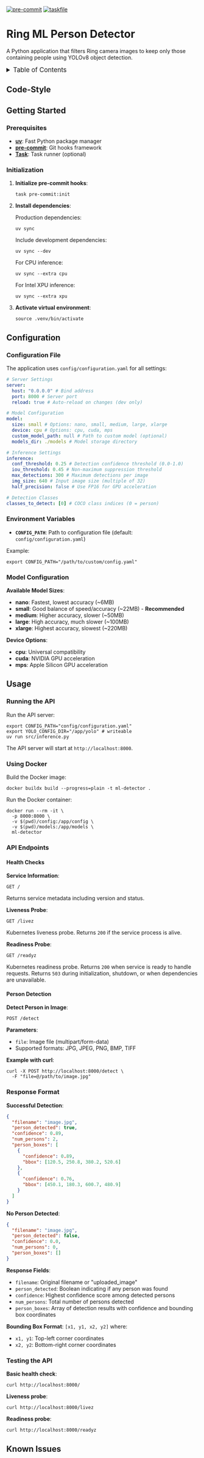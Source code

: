 <!-- markdownlint-disable MD041 -->
<!-- markdownlint-disable MD033 -->
<!-- markdownlint-disable MD028 -->

<!-- PROJECT SHIELDS -->
<!--
*** I'm using markdown "reference style" links for readability.
*** Reference links are enclosed in brackets [ ] instead of parentheses ( ).
*** See the bottom of this document for the declaration of the reference variables
*** for contributors-url, forks-url, etc. This is an optional, concise syntax you may use.
*** https://www.markdownguide.org/basic-syntax/#reference-style-links
-->

[![pre-commit][pre-commit-shield]][pre-commit-url]
[![taskfile][taskfile-shield]][taskfile-url]

# Ring ML Person Detector

A Python application that filters Ring camera images to keep only those containing people using YOLOv8 object detection.

<details>
  <summary style="font-size:1.2em;">Table of Contents</summary>
<!-- START doctoc generated TOC please keep comment here to allow auto update -->
<!-- DON'T EDIT THIS SECTION, INSTEAD RE-RUN doctoc TO UPDATE -->

- [Code-Style](#code-style)
- [Getting Started](#getting-started)
  - [Prerequisites](#prerequisites)
  - [Initialization](#initialization)
- [Configuration](#configuration)
  - [Configuration File](#configuration-file)
  - [Environment Variables](#environment-variables)
  - [Model Configuration](#model-configuration)
- [Usage](#usage)
  - [Running the API](#running-the-api)
  - [Using Docker](#using-docker)
  - [API Endpoints](#api-endpoints)
  - [Response Format](#response-format)
  - [Testing the API](#testing-the-api)
- [Known Issues](#known-issues)

<!-- END doctoc generated TOC please keep comment here to allow auto update -->
</details>

## Code-Style

<!-- TBD -->

## Getting Started

### Prerequisites

- **[uv][uv-url]**: Fast Python package manager
- **[pre-commit][pre-commit-url]**: Git hooks framework
- **[Task][taskfile-url]**: Task runner (optional)

### Initialization

1. **Initialize pre-commit hooks**:

   ```shell
   task pre-commit:init
   ```

2. **Install dependencies**:

   Production dependencies:

   ```shell
   uv sync
   ```

   Include development dependencies:

   ```shell
   uv sync --dev
   ```

   For CPU inference:

   ```shell
   uv sync --extra cpu
   ```

   For Intel XPU inference:

   ```shell
   uv sync --extra xpu
   ```

3. **Activate virtual environment**:

   ```shell
   source .venv/bin/activate
   ```

## Configuration

### Configuration File

The application uses `config/configuration.yaml` for all settings:

```yaml
# Server Settings
server:
  host: "0.0.0.0" # Bind address
  port: 8000 # Server port
  reload: true # Auto-reload on changes (dev only)

# Model Configuration
model:
  size: small # Options: nano, small, medium, large, xlarge
  device: cpu # Options: cpu, cuda, mps
  custom_model_path: null # Path to custom model (optional)
  models_dir: ./models # Model storage directory

# Inference Settings
inference:
  conf_threshold: 0.25 # Detection confidence threshold (0.0-1.0)
  iou_threshold: 0.45 # Non-maximum suppression threshold
  max_detections: 300 # Maximum detections per image
  img_size: 640 # Input image size (multiple of 32)
  half_precision: false # Use FP16 for GPU acceleration

# Detection Classes
classes_to_detect: [0] # COCO class indices (0 = person)
```

### Environment Variables

- **`CONFIG_PATH`**: Path to configuration file (default: `config/configuration.yaml`)

Example:

```shell
export CONFIG_PATH="/path/to/custom/config.yaml"
```

### Model Configuration

**Available Model Sizes**:

- **nano**: Fastest, lowest accuracy (~6MB)
- **small**: Good balance of speed/accuracy (~22MB) - **Recommended**
- **medium**: Higher accuracy, slower (~50MB)
- **large**: High accuracy, much slower (~100MB)
- **xlarge**: Highest accuracy, slowest (~220MB)

**Device Options**:

- **cpu**: Universal compatibility
- **cuda**: NVIDIA GPU acceleration
- **mps**: Apple Silicon GPU acceleration

## Usage

### Running the API

Run the API server:

```shell
export CONFIG_PATH="config/configuration.yaml"
export YOLO_CONFIG_DIR="/app/yolo" # writeable
uv run src/inference.py
```

The API server will start at `http://localhost:8000`.

### Using Docker

Build the Docker image:

```shell
docker buildx build --progress=plain -t ml-detector .
```

Run the Docker container:

```shell
docker run --rm -it \
  -p 8000:8000 \
  -v $(pwd)/config:/app/config \
  -v $(pwd)/models:/app/models \
  ml-detector
```

### API Endpoints

#### Health Checks

**Service Information**:

```shell
GET /
```

Returns service metadata including version and status.

**Liveness Probe**:

```shell
GET /livez
```

Kubernetes liveness probe. Returns `200` if the service process is alive.

**Readiness Probe**:

```shell
GET /readyz
```

Kubernetes readiness probe. Returns `200` when service is ready to handle requests.
Returns `503` during initialization, shutdown, or when dependencies are unavailable.

#### Person Detection

**Detect Person in Image**:

```shell
POST /detect
```

**Parameters**:

- `file`: Image file (multipart/form-data)
- Supported formats: JPG, JPEG, PNG, BMP, TIFF

**Example with curl**:

```shell
curl -X POST http://localhost:8000/detect \
  -F "file=@/path/to/image.jpg"
```

### Response Format

**Successful Detection**:

```json
{
  "filename": "image.jpg",
  "person_detected": true,
  "confidence": 0.89,
  "num_persons": 2,
  "person_boxes": [
    {
      "confidence": 0.89,
      "bbox": [120.5, 250.8, 380.2, 520.6]
    },
    {
      "confidence": 0.76,
      "bbox": [450.1, 180.3, 600.7, 480.9]
    }
  ]
}
```

**No Person Detected**:

```json
{
  "filename": "image.jpg",
  "person_detected": false,
  "confidence": 0.0,
  "num_persons": 0,
  "person_boxes": []
}
```

**Response Fields**:

- `filename`: Original filename or "uploaded_image"
- `person_detected`: Boolean indicating if any person was found
- `confidence`: Highest confidence score among detected persons
- `num_persons`: Total number of persons detected
- `person_boxes`: Array of detection results with confidence and bounding box coordinates

**Bounding Box Format**: `[x1, y1, x2, y2]` where:

- `x1, y1`: Top-left corner coordinates
- `x2, y2`: Bottom-right corner coordinates

### Testing the API

**Basic health check**:

```shell
curl http://localhost:8000/
```

**Liveness probe**:

```shell
curl http://localhost:8000/livez
```

**Readiness probe**:

```shell
curl http://localhost:8000/readyz
```

## Known Issues

<!-- TBD -->

<!-- MARKDOWN LINKS & IMAGES -->
<!-- https://www.markdownguide.org/basic-syntax/#reference-style-links -->

<!-- Links -->

[uv-url]: https://github.com/astral-sh/uv

<!-- Badges -->

[pre-commit-shield]: https://img.shields.io/badge/pre--commit-enabled-brightgreen?logo=pre-commit
[pre-commit-url]: https://github.com/pre-commit/pre-commit
[taskfile-url]: https://taskfile.dev/
[taskfile-shield]: https://img.shields.io/badge/Taskfile-Enabled-brightgreen?logo=task
